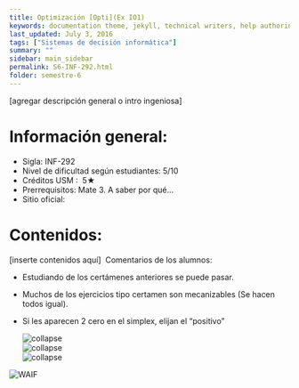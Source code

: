 ```yaml
---
title: Optimización‌‌ ‌‌[Opti](Ex‌ ‌IO1)‌
keywords: documentation theme, jekyll, technical writers, help authoring tools, hat replacements
last_updated: July 3, 2016
tags: ["Sistemas de decisión informática"]
summary: "‌"
sidebar: main_sidebar
permalink: S6-INF-292.html
folder: semestre-6
---
```


[agregar‌ ‌descripción‌ ‌general‌ ‌o‌ ‌intro‌ ‌ingeniosa]‌ ‌

# Información‌ ‌general:‌ ‌

- Sigla:‌ ‌INF-292‌ ‌
- Nivel‌ ‌de‌ ‌dificultad‌ ‌según‌ ‌estudiantes:‌ ‌5/10‌ ‌
- Créditos‌ ‌USM‌ ‌:‌ ‌ 5★
- Prerrequisitos:‌ ‌Mate‌ ‌3.‌ ‌A‌ ‌saber‌ ‌por‌ ‌qué...‌ ‌
- Sitio‌ ‌oficial:‌ ‌ ‌

# Contenidos:‌ ‌

[inserte‌ ‌contenidos‌ ‌aquí]‌ ‌
Comentarios‌ ‌de‌ ‌los‌ ‌alumnos:‌ ‌

- Estudiando‌ ‌de‌ ‌los‌ ‌certámenes‌ ‌anteriores‌ ‌se‌ ‌puede‌ ‌pasar.‌ ‌
- Muchos‌ ‌de‌ ‌los‌ ‌ejercicios‌ ‌tipo‌ ‌certamen‌ ‌son‌ ‌mecanizables‌ ‌(Se‌ ‌hacen‌ ‌todos‌ ‌igual).‌ ‌
- Si‌ ‌les‌ ‌aparecen‌ ‌2‌ ‌cero‌ ‌en‌ ‌el‌ ‌simplex,‌ ‌elijan‌ ‌el‌ “positivo” ‌


  <div class="row">
    <div class="col-md-3">
        <img src="images/semestre-6/opti1.jpg" alt="collapse">
    </div>
    <div class="col-md-3">
        <img src="images/semestre-6/opti2.jpg" alt="collapse">
    </div>
    <div class="col-md-3">
        <img src="images/semestre-6/opti3.jpg" alt="collapse">
    </div>
  </div>

<div class="text-center mb-3">
    <img src="images/semestre-6/opti4.jpg" alt="WAIF" height="auto">
</div><br>
